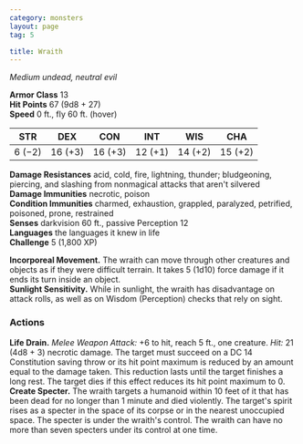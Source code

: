 ```yaml
---
category: monsters
layout: page
tag: 5

title: Wraith 
---
```

_Medium undead, neutral evil_

**Armor Class** 13    
**Hit Points** 67 (9d8 + 27)    
**Speed** 0 ft., fly 60 ft. (hover) 

| STR     | DEX     | CON     | INT     | WIS     | CHA     |
|---------|---------|---------|---------|---------|---------|
| 6 (−2)  | 16 (+3) | 16 (+3) | 12 (+1) | 14 (+2) | 15 (+2) |

**Damage Resistances** acid, cold, fire, lightning, thunder; bludgeoning, piercing, and slashing from nonmagical attacks that aren't silvered    
**Damage Immunities** necrotic, poison    
**Condition Immunities** charmed, exhaustion, grappled, paralyzed, petrified, poisoned, prone, restrained    
**Senses** darkvision 60 ft., passive Perception 12    
**Languages** the languages it knew in life    
**Challenge** 5 (1,800 XP) 

**Incorporeal Movement.** The wraith can move through other creatures and objects as if they were difficult terrain. It takes 5 (1d10) force damage if it ends its turn inside an object.    
**Sunlight Sensitivity.** While in sunlight, the wraith has disadvantage on attack rolls, as well as on Wisdom (Perception) checks that rely on sight. 

### Actions 
**Life Drain.** _Melee Weapon Attack:_ +6 to hit, reach 5 ft., one creature. _Hit:_ 21 (4d8 + 3) necrotic damage. The target must succeed on a DC 14 Constitution saving throw or its hit point maximum is reduced by an amount equal to the damage taken. This reduction lasts until the target finishes a long rest. The target dies if this effect reduces its hit point maximum to 0.    
**Create Specter.** The wraith targets a humanoid within 10 feet of it that has been dead for no longer than 1 minute and died violently. The target's spirit rises as a specter in the space of its corpse or in the nearest unoccupied space. The specter is under the wraith's control. The wraith can have no more than seven specters under its control at one time.